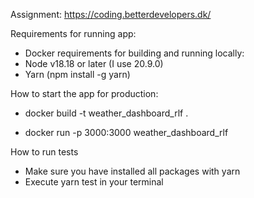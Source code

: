 Assignment: https://coding.betterdevelopers.dk/

Requirements for running app:

- Docker requirements for building and running locally:
- Node v18.18 or later (I use 20.9.0)
- Yarn (npm install -g yarn)

How to start the app for production:

- docker build -t weather_dashboard_rlf .

- docker run -p 3000:3000 weather_dashboard_rlf

How to run tests

- Make sure you have installed all packages with yarn
- Execute yarn test in your terminal
